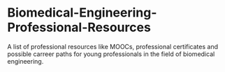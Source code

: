 # Biomedical-Engineering-Professional-Resources
A list of professional resources like MOOCs, professional certificates and possible carreer paths for young professionals in the field of biomedical engineering.  
